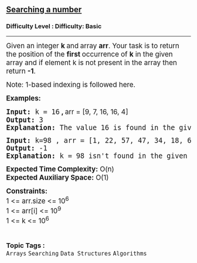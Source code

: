 <h2><a href="https://www.geeksforgeeks.org/problems/searching-a-number0324/1?itm_source=geeksforgeeks&itm_medium=article&itm_campaign=practice_card&selectedLang=cpp">Searching a number</a></h2><h3>Difficulty Level : Difficulty: Basic</h3><hr><div class="problems_problem_content__Xm_eO"><p><span style="font-size: 14pt;">Given an integer <strong>k </strong>and<strong> </strong>array&nbsp;<strong>arr</strong>. Your task is to return the position of the <strong>first </strong>occurrence of <strong>k</strong> in the given array and if element k is not present in the array then return <strong>-1</strong>.</span></p>
<p><span style="font-size: 14pt;">Note: 1-based indexing is followed here.</span></p>
<p><span style="font-size: 14pt;"><strong>Examples:</strong></span></p>
<pre><span style="font-size: 14pt;"><strong>Input: </strong>k = 16<strong style="font-family: -apple-system, BlinkMacSystemFont, 'Segoe UI', Roboto, Oxygen, Ubuntu, Cantarell, 'Open Sans', 'Helvetica Neue', sans-serif;"> , </strong><span style="font-family: -apple-system, BlinkMacSystemFont, 'Segoe UI', Roboto, Oxygen, Ubuntu, Cantarell, 'Open Sans', 'Helvetica Neue', sans-serif;">arr = [9, 7, 16, 16, 4]<br></span></span><span style="font-size: 14pt;"><strong>Output:</strong> 3
<strong>Explanation:</strong> The value 16 is found in the given array at positions 3 and 4, with position 3 being the first occurrence.
</span></pre>
<pre><span style="font-size: 14pt;"><strong>Input:</strong> k=98 , arr = [1, 22, 57, 47, 34, 18, 66]
<strong>Output:</strong> -1
<strong>Explanation:</strong> k = 98 isn't found in the given array.
</span></pre>
<p><span style="font-size: 14pt;"><strong>Expected Time Complexity:</strong> O(n)<br><strong>Expected Auxiliary Space:</strong>&nbsp;O(1)</span></p>
<p><span style="font-size: 14pt;"><strong>Constraints:</strong><br>1 &lt;= arr.size &lt;= 10<sup>6</sup><br>1 &lt;= arr[i] &lt;= 10<sup>9<br></sup>1 &lt;= k &lt;= 10<sup>6</sup></span></p></div><br><p><span style=font-size:18px><strong>Topic Tags : </strong><br><code>Arrays</code>&nbsp;<code>Searching</code>&nbsp;<code>Data Structures</code>&nbsp;<code>Algorithms</code>&nbsp;